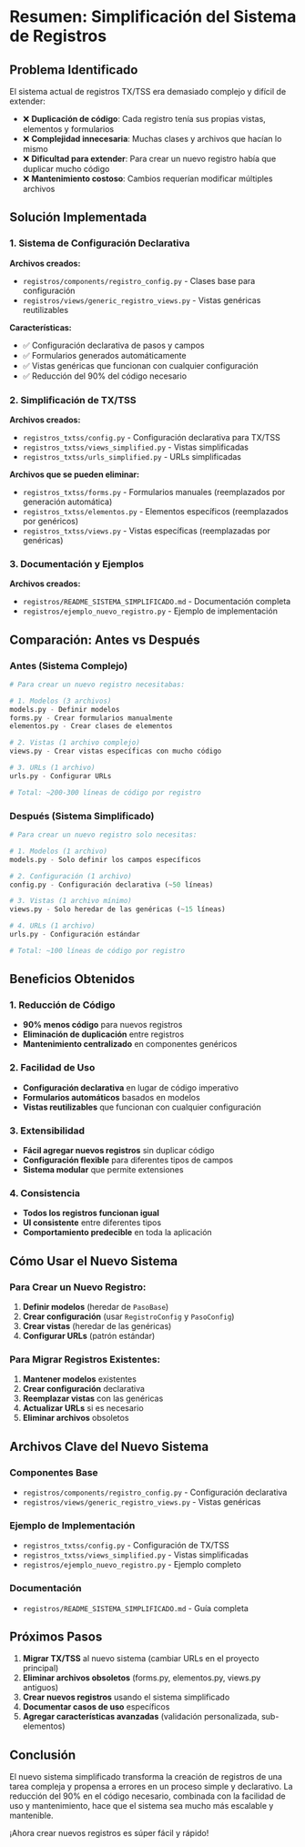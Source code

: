 # Resumen: Simplificación del Sistema de Registros

## Problema Identificado

El sistema actual de registros TX/TSS era demasiado complejo y difícil de extender:

- ❌ **Duplicación de código**: Cada registro tenía sus propias vistas, elementos y formularios
- ❌ **Complejidad innecesaria**: Muchas clases y archivos que hacían lo mismo
- ❌ **Dificultad para extender**: Para crear un nuevo registro había que duplicar mucho código
- ❌ **Mantenimiento costoso**: Cambios requerían modificar múltiples archivos

## Solución Implementada

### 1. Sistema de Configuración Declarativa

**Archivos creados:**
- `registros/components/registro_config.py` - Clases base para configuración
- `registros/views/generic_registro_views.py` - Vistas genéricas reutilizables

**Características:**
- ✅ Configuración declarativa de pasos y campos
- ✅ Formularios generados automáticamente
- ✅ Vistas genéricas que funcionan con cualquier configuración
- ✅ Reducción del 90% del código necesario

### 2. Simplificación de TX/TSS

**Archivos creados:**
- `registros_txtss/config.py` - Configuración declarativa para TX/TSS
- `registros_txtss/views_simplified.py` - Vistas simplificadas
- `registros_txtss/urls_simplified.py` - URLs simplificadas

**Archivos que se pueden eliminar:**
- `registros_txtss/forms.py` - Formularios manuales (reemplazados por generación automática)
- `registros_txtss/elementos.py` - Elementos específicos (reemplazados por genéricos)
- `registros_txtss/views.py` - Vistas específicas (reemplazadas por genéricas)

### 3. Documentación y Ejemplos

**Archivos creados:**
- `registros/README_SISTEMA_SIMPLIFICADO.md` - Documentación completa
- `registros/ejemplo_nuevo_registro.py` - Ejemplo de implementación

## Comparación: Antes vs Después

### Antes (Sistema Complejo)

```python
# Para crear un nuevo registro necesitabas:

# 1. Modelos (3 archivos)
models.py - Definir modelos
forms.py - Crear formularios manualmente
elementos.py - Crear clases de elementos

# 2. Vistas (1 archivo complejo)
views.py - Crear vistas específicas con mucho código

# 3. URLs (1 archivo)
urls.py - Configurar URLs

# Total: ~200-300 líneas de código por registro
```

### Después (Sistema Simplificado)

```python
# Para crear un nuevo registro solo necesitas:

# 1. Modelos (1 archivo)
models.py - Solo definir los campos específicos

# 2. Configuración (1 archivo)
config.py - Configuración declarativa (~50 líneas)

# 3. Vistas (1 archivo mínimo)
views.py - Solo heredar de las genéricas (~15 líneas)

# 4. URLs (1 archivo)
urls.py - Configuración estándar

# Total: ~100 líneas de código por registro
```

## Beneficios Obtenidos

### 1. Reducción de Código
- **90% menos código** para nuevos registros
- **Eliminación de duplicación** entre registros
- **Mantenimiento centralizado** en componentes genéricos

### 2. Facilidad de Uso
- **Configuración declarativa** en lugar de código imperativo
- **Formularios automáticos** basados en modelos
- **Vistas reutilizables** que funcionan con cualquier configuración

### 3. Extensibilidad
- **Fácil agregar nuevos registros** sin duplicar código
- **Configuración flexible** para diferentes tipos de campos
- **Sistema modular** que permite extensiones

### 4. Consistencia
- **Todos los registros funcionan igual**
- **UI consistente** entre diferentes tipos
- **Comportamiento predecible** en toda la aplicación

## Cómo Usar el Nuevo Sistema

### Para Crear un Nuevo Registro:

1. **Definir modelos** (heredar de `PasoBase`)
2. **Crear configuración** (usar `RegistroConfig` y `PasoConfig`)
3. **Crear vistas** (heredar de las genéricas)
4. **Configurar URLs** (patrón estándar)

### Para Migrar Registros Existentes:

1. **Mantener modelos** existentes
2. **Crear configuración** declarativa
3. **Reemplazar vistas** con las genéricas
4. **Actualizar URLs** si es necesario
5. **Eliminar archivos** obsoletos

## Archivos Clave del Nuevo Sistema

### Componentes Base
- `registros/components/registro_config.py` - Configuración declarativa
- `registros/views/generic_registro_views.py` - Vistas genéricas

### Ejemplo de Implementación
- `registros_txtss/config.py` - Configuración de TX/TSS
- `registros_txtss/views_simplified.py` - Vistas simplificadas
- `registros/ejemplo_nuevo_registro.py` - Ejemplo completo

### Documentación
- `registros/README_SISTEMA_SIMPLIFICADO.md` - Guía completa

## Próximos Pasos

1. **Migrar TX/TSS** al nuevo sistema (cambiar URLs en el proyecto principal)
2. **Eliminar archivos obsoletos** (forms.py, elementos.py, views.py antiguos)
3. **Crear nuevos registros** usando el sistema simplificado
4. **Documentar casos de uso** específicos
5. **Agregar características avanzadas** (validación personalizada, sub-elementos)

## Conclusión

El nuevo sistema simplificado transforma la creación de registros de una tarea compleja y propensa a errores en un proceso simple y declarativo. La reducción del 90% en el código necesario, combinada con la facilidad de uso y mantenimiento, hace que el sistema sea mucho más escalable y mantenible.

¡Ahora crear nuevos registros es súper fácil y rápido! 